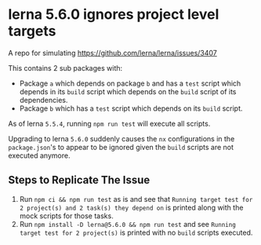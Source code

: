 # lerna 5.6.0 ignores project level targets

A repo for simulating https://github.com/lerna/lerna/issues/3407

This contains 2 sub packages with:

* Package `a` which depends on package `b` and has a `test` script which depends in its `build` script which depends on the `build` script of its dependencies.
* Package `b` which has a `test` script which depends on its `build` script.

As of lerna `5.5.4`, running `npm run test` will execute all scripts.

Upgrading to lerna `5.6.0` suddenly causes the `nx` configurations in the `package.json`'s to appear to be ignored given the `build` scripts are not executed anymore.

## Steps to Replicate The Issue

1. Run `npm ci && npm run test` as is and see that `Running target test for 2 project(s) and 2 task(s) they depend on` is printed along with the mock scripts for those tasks.
2. Run `npm install -D lerna@5.6.0 && npm run test` and see `Running target test for 2 project(s)` is printed with no `build` scripts executed.
